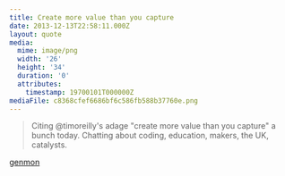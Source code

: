 ```yaml
---
title: Create more value than you capture
date: 2013-12-13T22:58:11.000Z
layout: quote
media:
  mime: image/png
  width: '26'
  height: '34'
  duration: '0'
  attributes:
    timestamp: 19700101T000000Z
mediaFile: c8368cfef6686bf6c586fb588b37760e.png
---
```


> Citing @timoreilly's adage "create more value than you capture" a bunch today. Chatting about coding, education, makers, the UK, catalysts.

[genmon](https://twitter.com/genmon/status/398095468821241856)
